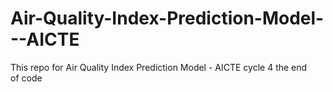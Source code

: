 # Air-Quality-Index-Prediction-Model---AICTE
This repo for Air Quality Index Prediction Model - AICTE cycle 4
the end
<br>
of code
